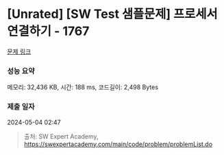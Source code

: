 # [Unrated] [SW Test 샘플문제] 프로세서 연결하기 - 1767 

[문제 링크](https://swexpertacademy.com/main/code/problem/problemDetail.do?contestProbId=AV4suNtaXFEDFAUf) 

### 성능 요약

메모리: 32,436 KB, 시간: 188 ms, 코드길이: 2,498 Bytes

### 제출 일자

2024-05-04 02:47



> 출처: SW Expert Academy, https://swexpertacademy.com/main/code/problem/problemList.do